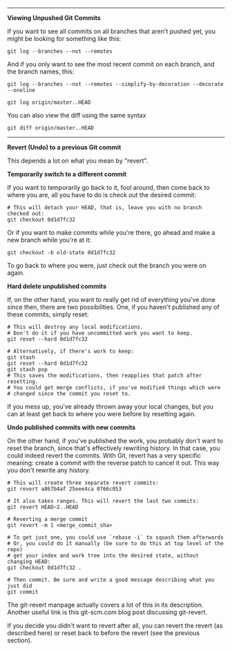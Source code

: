 
-------------------------------------

**Viewing Unpushed Git Commits**

If you want to see all commits on all branches that aren't pushed yet, you might be looking for something like this:

`git log --branches --not --remotes`

And if you only want to see the most recent commit on each branch, and the branch names, this:

`git log --branches --not --remotes --simplify-by-decoration --decorate --oneline`


`git log origin/master..HEAD`

You can also view the diff using the same syntax

`git diff origin/master..HEAD`

---------------------------------------------

**Revert (Undo) to a previous Git commit**

This depends a lot on what you mean by "revert".

**Temporarily switch to a different commit**

If you want to temporarily go back to it, fool around, then come back to where you are, 
all you have to do is check out the desired commit:

```
# This will detach your HEAD, that is, leave you with no branch checked out:
git checkout 0d1d7fc32
```

Or if you want to make commits while you're there, go ahead and make a new branch while you're at it:

`git checkout -b old-state 0d1d7fc32`

To go back to where you were, just check out the branch you were on again.

**Hard delete unpublished commits**

If, on the other hand, you want to really get rid of everything you've done since then, there are two possibilities.
One, if you haven't published any of these commits, simply reset:

```
# This will destroy any local modifications.
# Don't do it if you have uncommitted work you want to keep.
git reset --hard 0d1d7fc32

# Alternatively, if there's work to keep:
git stash
git reset --hard 0d1d7fc32
git stash pop
# This saves the modifications, then reapplies that patch after resetting.
# You could get merge conflicts, if you've modified things which were
# changed since the commit you reset to.
```

If you mess up, you've already thrown away your local changes, but you can at least get back to where you were before 
by resetting again.

**Undo published commits with new commits**

On the other hand, if you've published the work, you probably don't want to reset the branch, since that's effectively 
rewriting history. In that case, you could indeed revert the commits. With Git, revert has a very specific meaning:
create a commit with the reverse patch to cancel it out. This way you don't rewrite any history.

```
# This will create three separate revert commits:
git revert a867b4af 25eee4ca 0766c053

# It also takes ranges. This will revert the last two commits:
git revert HEAD~2..HEAD

# Reverting a merge commit
git revert -m 1 <merge_commit_sha>

# To get just one, you could use `rebase -i` to squash them afterwards
# Or, you could do it manually (be sure to do this at top level of the repo)
# get your index and work tree into the desired state, without changing HEAD:
git checkout 0d1d7fc32 .

# Then commit. Be sure and write a good message describing what you just did
git commit
```

The git-revert manpage actually covers a lot of this in its description. Another useful link is this git-scm.com blog 
post discussing git-revert.

If you decide you didn't want to revert after all, you can revert the revert (as described here) or reset back to
before the revert (see the previous section).
